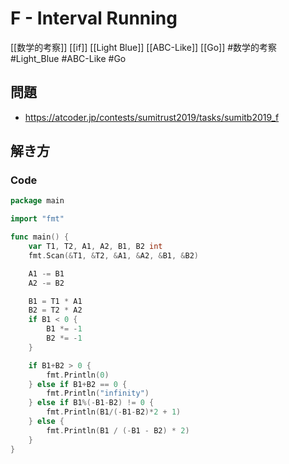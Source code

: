 # F - Interval Running
[[数学的考察]] [[if]] [[Light Blue]] [[ABC-Like]] [[Go]]
#数学的考察 #Light_Blue #ABC-Like #Go 

## 問題
- https://atcoder.jp/contests/sumitrust2019/tasks/sumitb2019_f

## 解き方
### Code
```go
package main

import "fmt"

func main() {
	var T1, T2, A1, A2, B1, B2 int
	fmt.Scan(&T1, &T2, &A1, &A2, &B1, &B2)

	A1 -= B1
	A2 -= B2

	B1 = T1 * A1
	B2 = T2 * A2
	if B1 < 0 {
		B1 *= -1
		B2 *= -1
	}

	if B1+B2 > 0 {
		fmt.Println(0)
	} else if B1+B2 == 0 {
		fmt.Println("infinity")
	} else if B1%(-B1-B2) != 0 {
		fmt.Println(B1/(-B1-B2)*2 + 1)
	} else {
		fmt.Println(B1 / (-B1 - B2) * 2)
	}
}
```